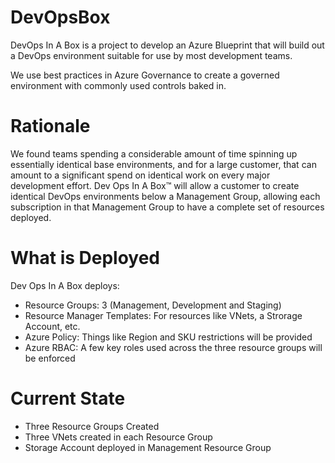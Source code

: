 # DevOpsBox
DevOps In A Box is a project to develop an Azure Blueprint that will build out a DevOps environment suitable for use by most development teams.

We use best practices in Azure Governance to create a governed environment with commonly used controls baked in.

# Rationale
We found teams spending a considerable amount of time spinning up essentially identical base environments, and for a large customer, that can amount to a significant spend on identical work on every major development effort. Dev Ops In A Box&trade; will allow a customer to create identical DevOps environments
below a Management Group, allowing each subscription in that Management Group to have a complete set of
resources deployed.

# What is Deployed
Dev Ops In A Box deploys:
* Resource Groups: 3 (Management, Development and Staging)
* Resource Manager Templates: For resources like VNets, a Strorage Account, etc.
* Azure Policy: Things like Region and SKU restrictions will be provided
* Azure RBAC: A few key roles used across the three resource groups will be enforced

# Current State
* Three Resource Groups Created
* Three VNets created in each Resource Group
* Storage Account deployed in Management Resource Group
